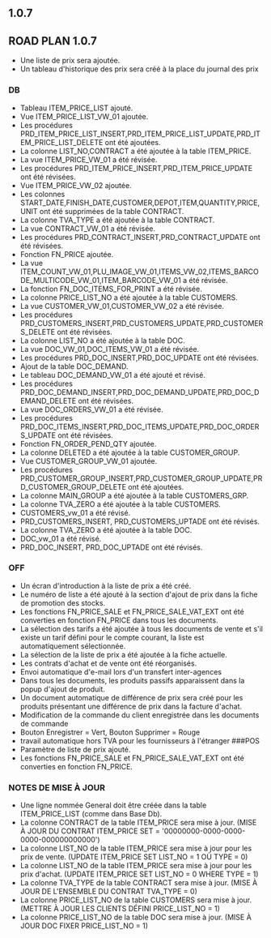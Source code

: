 ## 1.0.7
## ROAD PLAN 1.0.7
- Une liste de prix sera ajoutée.
- Un tableau d'historique des prix sera créé à la place du journal des prix
### DB
- Tableau ITEM_PRICE_LIST ajouté.
- Vue ITEM_PRICE_LIST_VW_01 ajoutée.
- Les procédures PRD_ITEM_PRICE_LIST_INSERT,PRD_ITEM_PRICE_LIST_UPDATE,PRD_ITEM_PRICE_LIST_DELETE ont été ajoutées.
- La colonne LIST_NO,CONTRACT a été ajoutée à la table ITEM_PRICE.
- La vue ITEM_PRICE_VW_01 a été révisée.
- Les procédures PRD_ITEM_PRICE_INSERT,PRD_ITEM_PRICE_UPDATE ont été révisées.
- Vue ITEM_PRICE_VW_02 ajoutée.
- Les colonnes START_DATE,FINISH_DATE,CUSTOMER,DEPOT,ITEM,QUANTITY,PRICE,UNIT ont été supprimées de la table CONTRACT.
- La colonne TVA_TYPE a été ajoutée à la table CONTRACT.
- La vue CONTRACT_VW_01 a été révisée.
- Les procédures PRD_CONTRACT_INSERT,PRD_CONTRACT_UPDATE ont été révisées.
- Fonction FN_PRICE ajoutée.
- La vue ITEM_COUNT_VW_01,PLU_IMAGE_VW_01,ITEMS_VW_02,ITEMS_BARCODE_MULTICODE_VW_01,ITEM_BARCODE_VW_01 a été révisée.
- La fonction FN_DOC_ITEMS_FOR_PRINT a été révisée.
- La colonne PRICE_LIST_NO a été ajoutée à la table CUSTOMERS.
- La vue CUSTOMER_VW_01,CUSTOMER_VW_02 a été révisée.
- Les procédures PRD_CUSTOMERS_INSERT,PRD_CUSTOMERS_UPDATE,PRD_CUSTOMERS_DELETE ont été révisées.
- La colonne LIST_NO a été ajoutée à la table DOC.
- La vue DOC_VW_01,DOC_ITEMS_VW_01 a été révisée.
- Les procédures PRD_DOC_INSERT,PRD_DOC_UPDATE ont été révisées.
- Ajout de la table DOC_DEMAND.
- Le tableau DOC_DEMAND_VW_01 a été ajouté et révisé.
- Les procédures PRD_DOC_DEMAND_INSERT,PRD_DOC_DEMAND_UPDATE,PRD_DOC_DEMAND_DELETE ont été révisées.
- La vue DOC_ORDERS_VW_01 a été révisée.
- Les procédures PRD_DOC_ITEMS_INSERT,PRD_DOC_ITEMS_UPDATE,PRD_DOC_ORDERS_UPDATE ont été révisées.
- Fonction FN_ORDER_PEND_QTY ajoutée.
- La colonne DELETED a été ajoutée à la table CUSTOMER_GROUP.
- Vue CUSTOMER_GROUP_VW_01 ajoutée.
- Les procédures PRD_CUSTOMER_GROUP_INSERT,PRD_CUSTOMER_GROUP_UPDATE,PRD_CUSTOMER_GROUP_DELETE ont été ajoutées.
- La colonne MAIN_GROUP a été ajoutée à la table CUSTOMERS_GRP.
- La colonne TVA_ZERO a été ajoutée à la table CUSTOMERS.
- CUSTOMERS_vw_01 a été révisé.
- PRD_CUSTOMERS_INSERT, PRD_CUSTOMERS_UPTADE ont été révisés.
- La colonne TVA_ZERO a été ajoutée à la table DOC.
- DOC_vw_01 a été révisé.
- PRD_DOC_INSERT, PRD_DOC_UPTADE ont été révisés.
### OFF
- Un écran d'introduction à la liste de prix a été créé.
- Le numéro de liste a été ajouté à la section d'ajout de prix dans la fiche de promotion des stocks.
- Les fonctions FN_PRICE_SALE et FN_PRICE_SALE_VAT_EXT ont été converties en fonction FN_PRICE dans tous les documents.
- La sélection des tarifs a été ajoutée à tous les documents de vente et s'il existe un tarif défini pour le compte courant, la liste est automatiquement sélectionnée.
- La sélection de la liste de prix a été ajoutée à la fiche actuelle.
- Les contrats d'achat et de vente ont été réorganisés.
- Envoi automatique d'e-mail lors d'un transfert inter-agences
- Dans tous les documents, les produits passifs apparaissent dans la popup d'ajout de produit.
- Un document automatique de différence de prix sera créé pour les produits présentant une différence de prix dans la facture d'achat.
- Modification de la commande du client enregistrée dans les documents de commande
- Bouton Enregistrer = Vert, Bouton Supprimer = Rouge
- travail automatique hors TVA pour les fournisseurs à l'étranger
###POS
- Paramètre de liste de prix ajouté.
- Les fonctions FN_PRICE_SALE et FN_PRICE_SALE_VAT_EXT ont été converties en fonction FN_PRICE.
### NOTES DE MISE À JOUR
- Une ligne nommée General doit être créée dans la table ITEM_PRICE_LIST (comme dans Base Db).
- La colonne CONTRACT de la table ITEM_PRICE sera mise à jour. (MISE À JOUR DU CONTRAT ITEM_PRICE SET = '00000000-0000-0000-0000-000000000000')
- La colonne LIST_NO de la table ITEM_PRICE sera mise à jour pour les prix de vente. (UPDATE ITEM_PRICE SET LIST_NO = 1 OÙ TYPE = 0)
- La colonne LIST_NO de la table ITEM_PRICE sera mise à jour pour les prix d'achat. (UPDATE ITEM_PRICE SET LIST_NO = 0 WHERE TYPE = 1)
- La colonne TVA_TYPE de la table CONTRACT sera mise à jour. (MISE À JOUR DE L'ENSEMBLE DU CONTRAT TVA_TYPE = 0)
- La colonne PRICE_LIST_NO de la table CUSTOMERS sera mise à jour. (METTRE À JOUR LES CLIENTS DÉFINI PRICE_LIST_NO = 1)
- La colonne PRICE_LIST_NO de la table DOC sera mise à jour. (MISE À JOUR DOC FIXER PRICE_LIST_NO = 1)